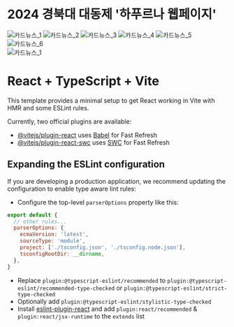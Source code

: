 # 2024 경북대 대동제 '하푸르나 웹페이지'
![카드뉴스_1](https://github.com/LikeLion-KNU/knufest-frontend/assets/80188977/471dd2c9-a476-42dd-a3ad-bc79fd62976f) ![카드뉴스_2](https://github.com/LikeLion-KNU/knufest-frontend/assets/80188977/016a9f21-0913-4fed-b418-fc69edb29f50) ![카드뉴스_3](https://github.com/LikeLion-KNU/knufest-frontend/assets/80188977/d7b444ce-1593-4e20-a4cf-5f423919943d) ![카드뉴스_4](https://github.com/LikeLion-KNU/knufest-frontend/assets/80188977/3e17f361-b63a-46aa-9c51-2812d8009bf4) ![카드뉴스_5](https://github.com/LikeLion-KNU/knufest-frontend/assets/80188977/2b25f3b3-d9f9-40f8-9c43-480ede42985d) ![카드뉴스_6](https://github.com/LikeLion-KNU/knufest-frontend/assets/80188977/d013e896-3390-4de8-bf02-25d9fb66e805)
<br/>
![카드뉴스_1](https://github.com/LikeLion-KNU/knufest-frontend/assets/80188977/e36affc6-922f-4b0d-bd56-f64effdc37ce)


# React + TypeScript + Vite

This template provides a minimal setup to get React working in Vite with HMR and some ESLint rules.

Currently, two official plugins are available:

- [@vitejs/plugin-react](https://github.com/vitejs/vite-plugin-react/blob/main/packages/plugin-react/README.md) uses [Babel](https://babeljs.io/) for Fast Refresh
- [@vitejs/plugin-react-swc](https://github.com/vitejs/vite-plugin-react-swc) uses [SWC](https://swc.rs/) for Fast Refresh

## Expanding the ESLint configuration

If you are developing a production application, we recommend updating the configuration to enable type aware lint rules:

- Configure the top-level `parserOptions` property like this:

```js
export default {
  // other rules...
  parserOptions: {
    ecmaVersion: 'latest',
    sourceType: 'module',
    project: ['./tsconfig.json', './tsconfig.node.json'],
    tsconfigRootDir: __dirname,
  },
}
```

- Replace `plugin:@typescript-eslint/recommended` to `plugin:@typescript-eslint/recommended-type-checked` or `plugin:@typescript-eslint/strict-type-checked`
- Optionally add `plugin:@typescript-eslint/stylistic-type-checked`
- Install [eslint-plugin-react](https://github.com/jsx-eslint/eslint-plugin-react) and add `plugin:react/recommended` & `plugin:react/jsx-runtime` to the `extends` list
